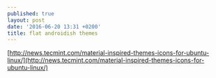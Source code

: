 ```yaml
---
published: true
layout: post
date: '2016-06-20 13:31 +0200'
title: flat androidish themes
---
```

[http://news.tecmint.com/material-inspired-themes-icons-for-ubuntu-linux/](http://news.tecmint.com/material-inspired-themes-icons-for-ubuntu-linux/)
